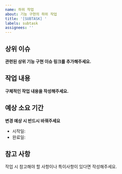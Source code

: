 ```yaml
---
name: 하위 작업
about: 기능 구현의 하위 작업
title: '[SUBTASK] '
labels: subtask
assignees: ''
---
```


## 상위 이슈
**관련된 상위 기능 구현 이슈 링크를 추가해주세요.**

## 작업 내용
**구체적인 작업 내용을 작성해주세요.**

## 예상 소요 기간
**변경 예상 시 반드시 바꿔주세요**
- 시작일: 
- 완료일: 

## 참고 사항
작업 시 참고해야 할 사항이나 특이사항이 있다면 작성해주세요. 